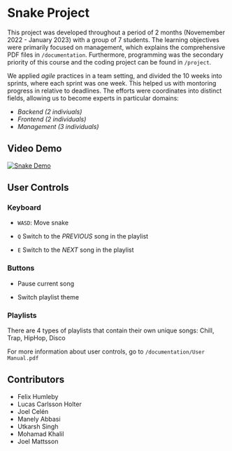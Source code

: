 # Snake Project

This project was developed throughout a period of 2 months (Novemember 2022 - January 2023) with a group of 7 students. The learning objectives were primarily focused on management, which explains the comprehensive PDF files in `/documentation`. Furthermore, programming was the secondary priority of this course and the coding project can be found in `/project`.

We applied *agile* practices in a team setting, and divided the 10 weeks into sprints, where each sprint was one week. This helped us with montoring progress in relative to deadlines. The efforts were coordinates into distinct fields, allowing us to become experts in particular domains:

- *Backend (2 indiviuals)*
- *Frontend (2 individuals)*
- *Management (3 individuals)*


## Video Demo

[![Snake Demo](https://img.youtube.com/vi/G-k05avLEZI/maxresdefault.jpg)](https://www.youtube.com/watch?v=G-k05avLEZI)


## User Controls

### Keyboard

- `WASD`: Move snake

- `Q` Switch to the *PREVIOUS* song in the playlist

- `E` Switch to the *NEXT* song in the playlist

### Buttons

- Pause current song

- Switch playlist theme

### Playlists

There are 4 types of playlists that contain their own unique songs: Chill, Trap, HipHop, Disco

For more information about user controls, go to `/documentation/User Manual.pdf`


## Contributors

- Felix Humleby
- Lucas Carlsson Holter
- Joel Celén
- Manely Abbasi
- Utkarsh Singh
- Mohamad Khalil
- Joel Mattsson
